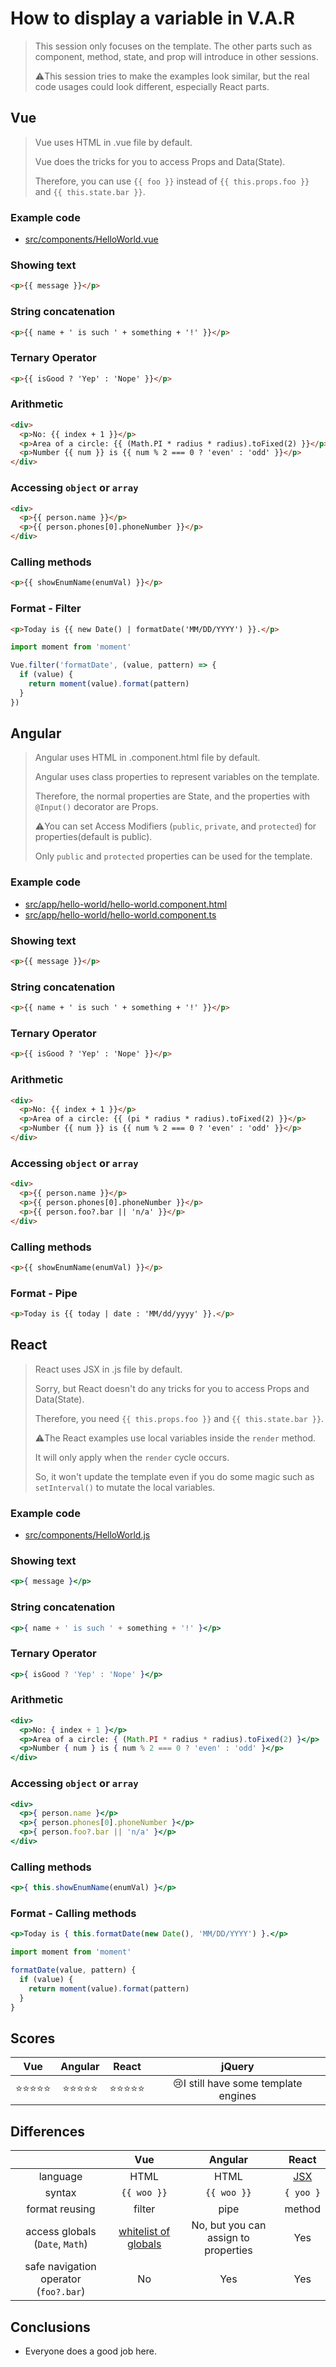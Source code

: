 # How to display a variable in V.A.R

> This session only focuses on the template. The other parts such as component, method, state, and prop will introduce in other sessions.
>
> ⚠️This session tries to make the examples look similar, but the real code usages could look different, especially React parts.

## Vue

> Vue uses HTML in .vue file by default.
>
> Vue does the tricks for you to access Props and Data(State).
>
> Therefore, you can use `{{ foo }}` instead of `{{ this.props.foo }}` and `{{ this.state.bar }}`.

### Example code
- [src/components/HelloWorld.vue](../../examples/var-vue/src/components/HelloWorld.vue)

### Showing text
```html
<p>{{ message }}</p>
```

### String concatenation
```html
<p>{{ name + ' is such ' + something + '!' }}</p>
```

### Ternary Operator
```html
<p>{{ isGood ? 'Yep' : 'Nope' }}</p>
```

### Arithmetic
```html
<div>
  <p>No: {{ index + 1 }}</p>
  <p>Area of a circle: {{ (Math.PI * radius * radius).toFixed(2) }}</p>
  <p>Number {{ num }} is {{ num % 2 === 0 ? 'even' : 'odd' }}</p>
</div>
```

### Accessing `object` or `array`
```html
<div>
  <p>{{ person.name }}</p>
  <p>{{ person.phones[0].phoneNumber }}</p>
</div>
```

### Calling methods
```html
<p>{{ showEnumName(enumVal) }}</p>
```

### Format - Filter
```html
<p>Today is {{ new Date() | formatDate('MM/DD/YYYY') }}.</p>

```
```js
import moment from 'moment'

Vue.filter('formatDate', (value, pattern) => {
  if (value) {
    return moment(value).format(pattern)
  }
})
```

## Angular

> Angular uses HTML in .component.html file by default.
>
> Angular uses class properties to represent variables on the template.
>
> Therefore, the normal properties are State, and the properties with `@Input()` decorator are Props.
>
> ⚠️You can set Access Modifiers (`public`, `private`, and `protected`) for properties(default is public).
>
> Only `public` and `protected` properties can be used for the template.

### Example code
- [src/app/hello-world/hello-world.component.html](../../examples/var-angular/src/app/hello-world/hello-world.component.html)
- [src/app/hello-world/hello-world.component.ts](../../examples/var-angular/src/app/hello-world/hello-world.component.ts)

### Showing text
```html
<p>{{ message }}</p>
```

### String concatenation
```html
<p>{{ name + ' is such ' + something + '!' }}</p>
```

### Ternary Operator
```html
<p>{{ isGood ? 'Yep' : 'Nope' }}</p>
```

### Arithmetic
```html
<div>
  <p>No: {{ index + 1 }}</p>
  <p>Area of a circle: {{ (pi * radius * radius).toFixed(2) }}</p>
  <p>Number {{ num }} is {{ num % 2 === 0 ? 'even' : 'odd' }}</p>
</div>
```

### Accessing `object` or `array`
```html
<div>
  <p>{{ person.name }}</p>
  <p>{{ person.phones[0].phoneNumber }}</p>
  <p>{{ person.foo?.bar || 'n/a' }}</p>
</div>
```

### Calling methods
```html
<p>{{ showEnumName(enumVal) }}</p>
```

### Format - Pipe
```html
<p>Today is {{ today | date : 'MM/dd/yyyy' }}.</p>
```

## React

> React uses JSX in .js file by default.
>
> Sorry, but React doesn't do any tricks for you to access Props and Data(State).
>
> Therefore, you need `{{ this.props.foo }}` and `{{ this.state.bar }}`.
>
> ⚠️The React examples use local variables inside the `render` method.
>
> It will only apply when the `render` cycle occurs.
>
> So, it won't update the template even if you do some magic such as `setInterval()` to mutate the local variables.

### Example code
- [src/components/HelloWorld.js](../../examples/var-react/src/components/HelloWorld.js)

### Showing text
```jsx
<p>{ message }</p>
```

### String concatenation
```jsx
<p>{ name + ' is such ' + something + '!' }</p>
```

### Ternary Operator
```jsx
<p>{ isGood ? 'Yep' : 'Nope' }</p>
```

### Arithmetic
```jsx
<div>
  <p>No: { index + 1 }</p>
  <p>Area of a circle: { (Math.PI * radius * radius).toFixed(2) }</p>
  <p>Number { num } is { num % 2 === 0 ? 'even' : 'odd' }</p>
</div>
```

### Accessing `object` or `array`
```jsx
<div>
  <p>{ person.name }</p>
  <p>{ person.phones[0].phoneNumber }</p>
  <p>{ person.foo?.bar || 'n/a' }</p>
</div>
```

### Calling methods
```jsx
<p>{ this.showEnumName(enumVal) }</p>
```

### Format - Calling methods
```jsx
<p>Today is { this.formatDate(new Date(), 'MM/DD/YYYY') }.</p>
```
```jsx
import moment from 'moment'

formatDate(value, pattern) {
  if (value) {
    return moment(value).format(pattern)
  }
}
```

## Scores
|    Vue     |  Angular   |   React    |                jQuery                |
| :--------: | :--------: | :--------: | :----------------------------------: |
| ⭐️⭐️⭐️⭐️⭐️ | ⭐️⭐️⭐️⭐️⭐️ | ⭐️⭐️⭐️⭐️⭐️ | 😢I still have some template engines |

## Differences
|                                       |                                               Vue                                               |               Angular                |                        React                         |
| :-----------------------------------: | :---------------------------------------------------------------------------------------------: | :----------------------------------: | :--------------------------------------------------: |
|               language                |                                              HTML                                               |                 HTML                 | [JSX](https://reactjs.org/docs/introducing-jsx.html) |
|                syntax                 |                                           `{{ woo }}`                                           |             `{{ woo }}`              |                      `{ yoo }`                       |
|            format reusing             |                                             filter                                              |                 pipe                 |                        method                        |
|    access globals (`Date`, `Math`)    | [whitelist of globals](https://github.com/vuejs/vue/blob/v2.6.10/src/core/instance/proxy.js#L9) | No, but you can assign to properties |                         Yes                          |
| safe navigation operator (`foo?.bar`) |                                               No                                                |                 Yes                  |                         Yes                          |

## Conclusions
- Everyone does a good job here.
